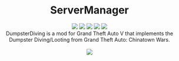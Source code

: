 <div align="center">
<!-- <img src="https://raw.githubusercontent.com/justalemon/ServerManager/master/logo.png" width="750" /> -->
<h1>ServerManager</h1>
<a href="https://www.gta5-mods.com/tools/servermanager"><img src="https://img.shields.io/badge/5mods-download-20BA4E.svg"></a>
<a href="https://ci.appveyor.com/project/justalemon/servermanager"><img src="https://img.shields.io/appveyor/ci/justalemon/servermanager.svg?label=appveyor"></a>
<a href="https://www.codefactor.io/repository/github/justalemon/servermanager"><img src="https://www.codefactor.io/repository/github/justalemon/servermanager/badge"></a>
<a href="https://dependabot.com"><img src="https://api.dependabot.com/badges/status?host=github&repo=justalemon/ServerManager"></a>
<a href="https://discord.gg/Cf6sspj"><img src="https://img.shields.io/badge/discord-join-7289DA.svg"></a>
<br>
DumpsterDiving is a mod for Grand Theft Auto V that implements the Dumpster Diving/Looting from Grand Theft Auto: Chinatown Wars.
<br><br>
<img src="https://raw.githubusercontent.com/justalemon/ServerManager/master/preview.png"/>
</div>
